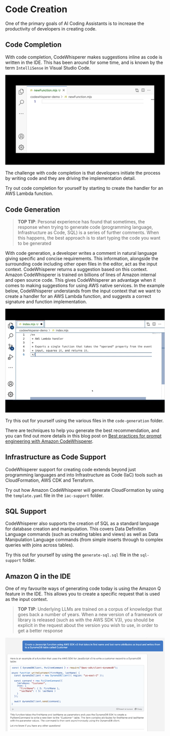 # Code Creation
One of the primary goals of AI Coding Assistants is to increase the productivity of developers in creating code.

## Code Completion

With code completion, CodeWhisperer makes suggestions inline as code is written in the IDE. This has been around for some time, and is known by the term `IntelliSense` in Visual Studio Code.

![Code Completion](./code-completion/code-completion.gif)

The challenge with code completion is that developers initiate the process by writing code and they are driving the implementation detail.

Try out code completion for yourself by starting to create the handler for an AWS Lambda function.

## Code Generation

> **TOP TIP**: Personal experience has found that sometimes, the response when trying to generate code (programming language, Infrastructure as Code, SQL) is a series of further comments. When this happens, the best approach is to start typing the code you want to be generated

With code generation, a developer writes a comment in natural language giving specific and concise requirements. This information, alongside the surrounding code including other open files in the editor, act as the input context. CodeWhisperer returns a suggestion based on this context.
Amazon CodeWhisperer is trained on billions of lines of Amazon internal and open source code. This gives CodeWhisperer an advantage when it comes to making suggestions for using AWS native services. In the example below, CodeWhisperer understands from the input context that we want to create a handler for an AWS Lambda function, and suggests a correct signature and function implementation.

![CodeWhisperer Lambda Function](./code-generation/code-generation.gif)

Try this out for yourself using the various files in the `code-generation` folder.

There are techniques to help you generate the best recommendation, and you can find out more details in this blog post on [Best practices for prompt engineering with Amazon CodeWhisperer](https://aws.amazon.com/blogs/devops/best-practices-for-prompt-engineering-with-amazon-codewhisperer/).

## Infrastructure as Code Support
CodeWhisperer support for creating code extends beyond just programming languages and into Infrastructure as Code (IaC) tools such as CloudFormation, AWS CDK and Terraform.

Try out how Amazon CodeWhisperer will generate CloudFormation by using the `template.yaml` file in the `iac-support` folder.

## SQL Support
CodeWhisperer also supports the creation of SQL as a standard language for database creation and manipulation. This covers Data Definition Language commands (such as creating tables and views) as well as Data Manipulation Language commands (from simple inserts through to complex queries with joins across tables).

Try this out for yourself by using the `generate-sql.sql` file in the `sql-support` folder.


## Amazon Q in the IDE
One of my favourite ways of generating code today is using the Amazon Q feature in the IDE. This allows you to create a specific request that is used as the input context.

> **TOP TIP**: Underlying LLMs are trained on a corpus of knowledge that goes back a number of years. When a new version of a framework or library is released (such as with the AWS SDK V3), you should be explicit in the request about the version you wish to use, in order to get a better response

![Amazon Q Code Generation](./AmazonQCodeGeneration.png)
